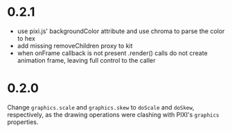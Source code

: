 0.2.1
======

- use pixi.js' backgroundColor attribute and use chroma to parse the color to hex
- add missing removeChildren proxy to kit
- when onFrame callback is not present .render() calls do not create animation
  frame, leaving full control to the caller


0.2.0
======

Change `graphics.scale` and `graphics.skew` to `doScale` and `doSkew`,
respectively, as the drawing operations were clashing with PIXI's `graphics`
properties.